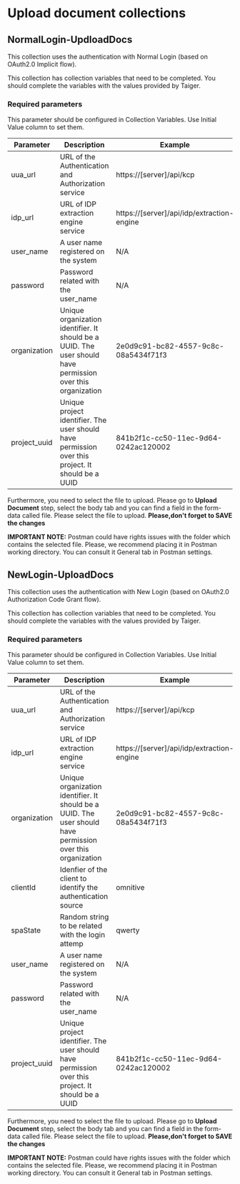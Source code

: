 # Upload document collections

## NormalLogin-UpdloadDocs

This collection uses the authentication with Normal Login (based on OAuth2.0 Implicit flow).

This collection has collection variables that need to be completed. You should complete the variables with the values provided by Taiger.

### Required parameters

This parameter should be configured in Collection Variables. Use Initial Value column to set them.

| Parameter | Description | Example |
| ----------- | ----------- | ----------- |
| uua_url     | URL of the Authentication and Authorization service | https://[server]/api/kcp |
| idp_url     | URL of IDP extraction engine service | https://[server]/api/idp/extraction-engine |
| user_name   | A user name registered on the system | N/A |
| password    | Password related with the user_name  | N/A |
| organization | Unique organization identifier. It should be a UUID. The user should have permission over this organization | 2e0d9c91-bc82-4557-9c8c-08a5434f71f3 |
| project_uuid | Unique project identifier. The user should have permission over this project. It should be a UUID | 841b2f1c-cc50-11ec-9d64-0242ac120002 |

Furthermore, you need to select the file to upload. Please go to **Upload Document** step, select the body tab and you can find a field in the form-data called file. Please select the file to upload. **Please,don't forget to SAVE the changes**

**IMPORTANT NOTE:** Postman could have rights issues with the folder which contains the selected file. Please, we recommend placing it in Postman working directory. You can consult it General tab in Postman settings.

## NewLogin-UploadDocs

This collection uses the authentication with New Login (based on OAuth2.0 Authorization Code Grant flow).

This collection has collection variables that need to be completed. You should complete the variables with the values provided by Taiger.

### Required parameters

This parameter should be configured in Collection Variables. Use Initial Value column to set them.

| Parameter | Description | Example |
| ----------- | ----------- | ----------- |
| uua_url     | URL of the Authentication and Authorization service | https://[server]/api/kcp |
| idp_url     | URL of IDP extraction engine service | https://[server]/api/idp/extraction-engine |
| organization | Unique organization identifier. It should be a UUID. The user should have permission over this organization | 2e0d9c91-bc82-4557-9c8c-08a5434f71f3 |
| clientId | Idenfier of the client to identify the authentication source | omnitive |
| spaState | Random string to be related with the login attemp | qwerty |
| user_name   | A user name registered on the system | N/A |
| password    | Password related with the user_name  | N/A |
| project_uuid | Unique project identifier. The user should have permission over this project. It should be a UUID | 841b2f1c-cc50-11ec-9d64-0242ac120002 |


Furthermore, you need to select the file to upload. Please go to **Upload Document** step, select the body tab and you can find a field in the form-data called file. Please select the file to upload. **Please,don't forget to SAVE the changes**

**IMPORTANT NOTE:** Postman could have rights issues with the folder which contains the selected file. Please, we recommend placing it in Postman working directory. You can consult it General tab in Postman settings.
